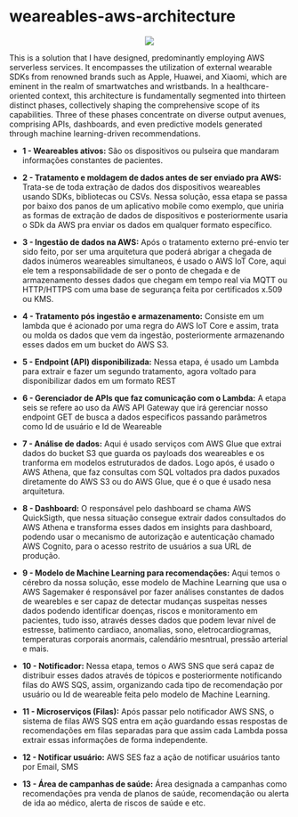 # weareables-aws-architecture

<div align="center">
<img src="https://github.com/arthurmeirelessm/weareables-aws-architecture/assets/78212769/d127ff84-3c9e-4d4d-93ca-2179ca90e47d"
" />
</div>









This is a solution that I have designed, predominantly employing AWS serverless services. It encompasses the utilization of external wearable SDKs from renowned brands such as Apple, Huawei, and Xiaomi, which are eminent in the realm of smartwatches and wristbands. In a healthcare-oriented context, this architecture is fundamentally segmented into thirteen distinct phases, collectively shaping the comprehensive scope of its capabilities. Three of these phases concentrate on diverse output avenues, comprising APIs, dashboards, and even predictive models generated through machine learning-driven recommendations.



* **1 - Weareables ativos:** São os dispositivos ou pulseira que mandaram informações constantes de pacientes.

* **2 - Tratamento e moldagem de dados antes de ser enviado pra AWS:** Trata-se de toda extração de dados dos dispositivos weareables usando SDKs, bibliotecas ou CSVs. Nessa solução, essa etapa se passa por baixo dos panos de um aplicativo mobile como exemplo, que uniria as formas de extração de dados de dispositivos e posteriormente usaria o SDk da AWS pra enviar os dados em qualquer formato específico.

* **3 - Ingestão de dados na AWS:**  Após o tratamento externo pré-envio ter sido feito, por ser uma arquitetura que poderá abrigar a chegada de dados inúmeros weareables simultaneos, é usado o AWS IoT Core, aqui ele tem a responsabilidade de ser o ponto de chegada e de armazenamento desses dados que chegam em tempo real via MQTT ou HTTP/HTTPS com uma base de segurança feita por certificados x.509 ou KMS.

  
* **4 - Tratamento pós ingestão e armazenamento:** Consiste em um lambda que é acionado por uma regra do AWS IoT Core e assim, trata ou molda os dados que vem da ingestão, posteriormente armazenando esses dados em um bucket do AWS S3.

* **5 - Endpoint (API) disponibilizada:** Nessa etapa, é usado um Lambda para extrair e fazer um segundo tratamento, agora voltado para disponibilizar dados em um formato REST
 

* **6 - Gerenciador de APIs que faz comunicação com o Lambda:** A etapa seis se refere ao uso da AWS API Gateway que irá gerenciar nosso endpoint GET de busca a dados especificos passando parâmetros como Id de usuário e Id de Weareable


* **7 - Análise de dados:**  Aqui é usado serviços com AWS Glue que extrai dados do bucket S3 que guarda os payloads dos weareables e os tranforma em modelos estruturados de dados. Logo após, é usado o AWS Athena, que faz consultas com SQL voltados pra dados puxados diretamente do AWS S3 ou do AWS Glue, que é o que é usado nesa arquitetura.


* **8 - Dashboard:** O responsável pelo dashboard se chama AWS QuickSigth, que nessa situação consegue extrair dados consultados do AWS Athena e transforma esses dados em insights para dashboard, podendo usar o mecanismo de autorização e autenticação chamado AWS Cognito, para o acesso restrito de usuários a sua URL de produção.  


* **9 - Modelo de Machine Learning para recomendações:** Aqui temos o cérebro da nossa solução, esse modelo de Machine Learning que usa o AWS Sagemaker é responsável por fazer análises constantes de dados de wearebles e ser capaz de detectar mudanças suspeitas nesses dados podendo identificar doenças, riscos e monitoramento em pacientes, tudo isso, através desses dados que podem levar nível de estresse, batimento cardiaco, anomalias, sono, eletrocardiogramas, temperaturas corporais anormais, calendário mesntrual, pressão arterial e mais.

  
* **10 - Notificador:** Nessa etapa, temos o AWS SNS que será capaz de distribuir esses dados através de tópicos e posteriormente notificando filas do AWS SQS, assim, organizando cada tipo de recomendação por usuário ou Id de weareable feita pelo modelo de Machine Learning.


* **11 - Microserviços (Filas):** Após passar pelo notificador AWS SNS, o sistema de filas AWS SQS entra em ação guardando essas respostas de recomendações em filas separadas para que assim cada Lambda possa extrair essas informações de forma independente.

 
* **12 - Notificar usuário:** AWS SES faz a ação de notificar usuários tanto por Email, SMS

  
* **13 - Área de campanhas de saúde:** Área designada a campanhas como recomendações pra venda de planos de saúde, recomendação ou alerta de ida ao médico, alerta de riscos de saúde e etc.       
